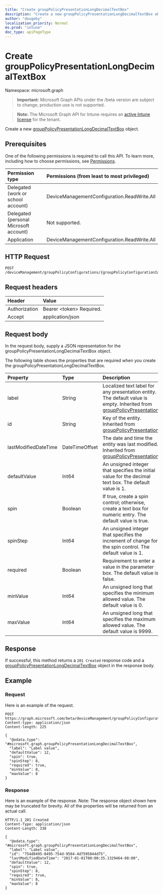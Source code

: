 ```yaml
---
title: "Create groupPolicyPresentationLongDecimalTextBox"
description: "Create a new groupPolicyPresentationLongDecimalTextBox object."
author: "dougeby"
localization_priority: Normal
ms.prod: "intune"
doc_type: apiPageType
---
```


# Create groupPolicyPresentationLongDecimalTextBox

Namespace: microsoft.graph

> **Important:** Microsoft Graph APIs under the /beta version are subject to change; production use is not supported.

> **Note:** The Microsoft Graph API for Intune requires an [active Intune license](https://go.microsoft.com/fwlink/?linkid=839381) for the tenant.

Create a new [groupPolicyPresentationLongDecimalTextBox](../resources/intune-grouppolicy-grouppolicypresentationlongdecimaltextbox.md) object.

## Prerequisites
One of the following permissions is required to call this API. To learn more, including how to choose permissions, see [Permissions](/graph/permissions-reference).

|Permission type|Permissions (from least to most privileged)|
|:---|:---|
|Delegated (work or school account)|DeviceManagementConfiguration.ReadWrite.All|
|Delegated (personal Microsoft account)|Not supported.|
|Application|DeviceManagementConfiguration.ReadWrite.All|

## HTTP Request
<!-- {
  "blockType": "ignored"
}
-->
``` http
POST /deviceManagement/groupPolicyConfigurations/{groupPolicyConfigurationId}/definitionValues/{groupPolicyDefinitionValueId}/presentationValues/{groupPolicyPresentationValueId}/presentation/definition/presentations
```

## Request headers
|Header|Value|
|:---|:---|
|Authorization|Bearer &lt;token&gt; Required.|
|Accept|application/json|

## Request body
In the request body, supply a JSON representation for the groupPolicyPresentationLongDecimalTextBox object.

The following table shows the properties that are required when you create the groupPolicyPresentationLongDecimalTextBox.

|Property|Type|Description|
|:---|:---|:---|
|label|String|Localized text label for any presentation entity. The default value is empty. Inherited from [groupPolicyPresentation](../resources/intune-grouppolicy-grouppolicypresentation.md)|
|id|String|Key of the entity. Inherited from [groupPolicyPresentation](../resources/intune-grouppolicy-grouppolicypresentation.md)|
|lastModifiedDateTime|DateTimeOffset|The date and time the entity was last modified. Inherited from [groupPolicyPresentation](../resources/intune-grouppolicy-grouppolicypresentation.md)|
|defaultValue|Int64|An unsigned integer that specifies the initial value for the decimal text box. The default value is 1.|
|spin|Boolean|If true, create a spin control; otherwise, create a text box for numeric entry. The default value is true.|
|spinStep|Int64|An unsigned integer that specifies the increment of change for the spin control. The default value is 1.|
|required|Boolean|Requirement to enter a value in the parameter box. The default value is false.|
|minValue|Int64|An unsigned long that specifies the minimum allowed value. The default value is 0.|
|maxValue|Int64|An unsigned long that specifies the maximum allowed value. The default value is 9999.|



## Response
If successful, this method returns a `201 Created` response code and a [groupPolicyPresentationLongDecimalTextBox](../resources/intune-grouppolicy-grouppolicypresentationlongdecimaltextbox.md) object in the response body.

## Example

### Request
Here is an example of the request.
``` http
POST https://graph.microsoft.com/beta/deviceManagement/groupPolicyConfigurations/{groupPolicyConfigurationId}/definitionValues/{groupPolicyDefinitionValueId}/presentationValues/{groupPolicyPresentationValueId}/presentation/definition/presentations
Content-type: application/json
Content-length: 225

{
  "@odata.type": "#microsoft.graph.groupPolicyPresentationLongDecimalTextBox",
  "label": "Label value",
  "defaultValue": 12,
  "spin": true,
  "spinStep": 8,
  "required": true,
  "minValue": 8,
  "maxValue": 8
}
```

### Response
Here is an example of the response. Note: The response object shown here may be truncated for brevity. All of the properties will be returned from an actual call.
``` http
HTTP/1.1 201 Created
Content-Type: application/json
Content-Length: 338

{
  "@odata.type": "#microsoft.graph.groupPolicyPresentationLongDecimalTextBox",
  "label": "Label value",
  "id": "754d8495-8495-754d-9584-4d7595844d75",
  "lastModifiedDateTime": "2017-01-01T00:00:35.1329464-08:00",
  "defaultValue": 12,
  "spin": true,
  "spinStep": 8,
  "required": true,
  "minValue": 8,
  "maxValue": 8
}
```





